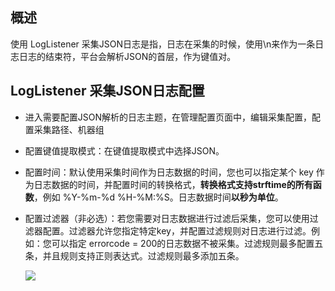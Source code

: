 ## 概述

使用 LogListener 采集JSON日志是指，日志在采集的时候，使用\n来作为一条日志日志的结束符，平台会解析JSON的首层，作为键值对。

## LogListener 采集JSON日志配置

- 进入需要配置JSON解析的日志主题，在管理配置页面中，编辑采集配置，配置采集路径、机器组

- 配置键值提取模式：在键值提取模式中选择JSON。

- 配置时间：默认使用采集时间作为日志数据的时间，您也可以指定某个 key 作为日志数据的时间，并配置时间的转换格式，**转换格式支持strftime的所有函数**，例如 %Y-%m-%d %H-%M:%S。日志数据时间**以秒为单位**。

- 配置过滤器（非必选）：若您需要对日志数据进行过滤后采集，您可以使用过滤器配置。过滤器允许您指定特定key，并配置过滤规则对日志进行过滤。例如：您可以指定 errorcode = 200的日志数据不被采集。过滤规则最多配置五条，并且规则支持正则表达式。过滤规则最多添加五条。

  ![](https://mc.qcloudimg.com/static/img/0af46f5e283f0652ef4cb440c1c27aa4/image.png )
